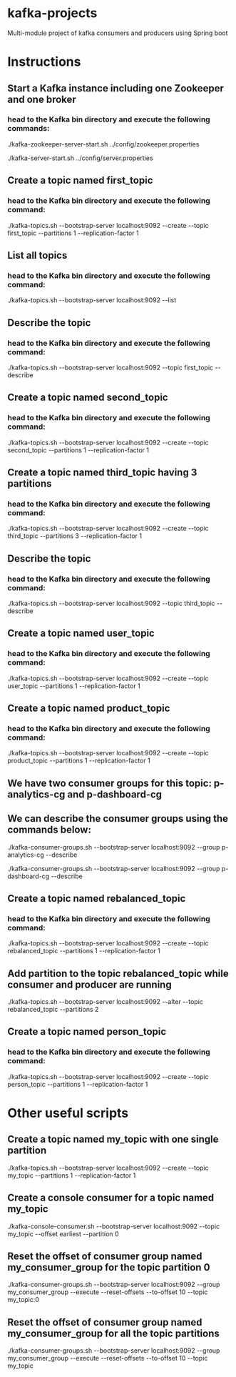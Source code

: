 # kafka-projects
Multi-module project of kafka consumers and producers using Spring boot
# Instructions
## Start a Kafka instance including one Zookeeper and one broker
### head to the Kafka bin directory and execute the following commands:

./kafka-zookeeper-server-start.sh ../config/zookeeper.properties

./kafka-server-start.sh ../config/server.properties
## Create a topic named first_topic
### head to the Kafka bin directory and execute the following command:
./kafka-topics.sh --bootstrap-server localhost:9092 --create --topic first_topic --partitions 1 --replication-factor 1
## List all topics
### head to the Kafka bin directory and execute the following command:
./kafka-topics.sh --bootstrap-server localhost:9092 --list
## Describe the topic
### head to the Kafka bin directory and execute the following command:
./kafka-topics.sh --bootstrap-server localhost:9092 --topic first_topic --describe
## Create a topic named second_topic
### head to the Kafka bin directory and execute the following command:
./kafka-topics.sh --bootstrap-server localhost:9092 --create --topic second_topic --partitions 1 --replication-factor 1
## Create a topic named third_topic having 3 partitions
### head to the Kafka bin directory and execute the following command:
./kafka-topics.sh --bootstrap-server localhost:9092 --create --topic third_topic --partitions 3 --replication-factor 1
## Describe the topic
### head to the Kafka bin directory and execute the following command:
./kafka-topics.sh --bootstrap-server localhost:9092 --topic third_topic --describe
## Create a topic named user_topic
### head to the Kafka bin directory and execute the following command:
./kafka-topics.sh --bootstrap-server localhost:9092 --create --topic user_topic --partitions 1 --replication-factor 1
## Create a topic named product_topic
### head to the Kafka bin directory and execute the following command:
./kafka-topics.sh --bootstrap-server localhost:9092 --create --topic product_topic --partitions 1 --replication-factor 1
## We have two consumer groups for this topic: p-analytics-cg and p-dashboard-cg
## We can describe the consumer groups using the commands below:
./kafka-consumer-groups.sh --bootstrap-server localhost:9092 --group p-analytics-cg --describe

./kafka-consumer-groups.sh --bootstrap-server localhost:9092 --group p-dashboard-cg --describe
## Create a topic named rebalanced_topic
### head to the Kafka bin directory and execute the following command:
./kafka-topics.sh --bootstrap-server localhost:9092 --create --topic rebalanced_topic --partitions 1 --replication-factor 1
## Add partition to the topic rebalanced_topic while consumer and producer are running
./kafka-topics.sh --bootstrap-server localhost:9092 --alter --topic rebalanced_topic --partitions 2
## Create a topic named person_topic
### head to the Kafka bin directory and execute the following command:
./kafka-topics.sh --bootstrap-server localhost:9092 --create --topic person_topic --partitions 1 --replication-factor 1
# Other useful scripts
## Create a topic named my_topic with one single partition
./kafka-topics.sh --bootstrap-server localhost:9092 --create --topic my_topic --partitions 1 --replication-factor 1
## Create a console consumer for a topic named my_topic
./kafka-console-consumer.sh --bootstrap-server localhost:9092 --topic my_topic --offset earliest --partition 0
## Reset the offset of consumer group named my_consumer_group for the topic partition 0
./kafka-consumer-groups.sh --bootstrap-server localhost:9092 --group my_consumer_group --execute --reset-offsets --to-offset 10 --topic my_topic:0
## Reset the offset of consumer group named my_consumer_group for all the topic partitions
./kafka-consumer-groups.sh --bootstrap-server localhost:9092 --group my_consumer_group --execute --reset-offsets --to-offset 10 --topic my_topic
